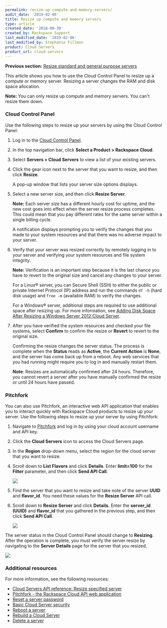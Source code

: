 ```yaml
---
permalink: resize-up-compute-and-memory-servers/
audit_date: '2019-02-06'
title: Resize up compute and memory servers
type: article
created_date: '2018-08-30'
created_by: Rackspace Support
last_modified_date: '2019-02-06'
last_modified_by: Stephanie Fillmon
product: Cloud Servers
product_url: cloud-servers
---
```


**Previous section:** [Resize standard and general purpose servers](/how-to/resize-standard-and-general-purpose-servers/)

This article shows you how to use the Cloud Control Panel to resize up a
compute or memory server. Resizing a server changes the RAM and disk space
allocation.

**Note:** You can only resize up compute and memory servers. You can't resize them down.

### Cloud Control Panel

Use the following steps to resize up your servers by using the Cloud
Control Panel:

1. Log in to the [Cloud Control Panel](https://login.rackspace.com).

2. In the top navigation bar, click **Select a Product > Rackspace Cloud**.

3. Select **Servers > Cloud Servers** to view a list of your existing servers.

4. Click the gear icon next to the server that you want to resize, and then
   click **Resize**.

   A pop-up window that lists your server size options displays.

5. Select a new server size, and then click **Resize Server**.

   **Note:** Each server size has a different hourly cost for uptime, and the
   new cost goes into effect when the server resize process completes. This
   could mean that you pay different rates for the same server within a single
   billing cycle.

   A notification displays prompting you to verify the changes that you made to
   your system resources and that there was no adverse impact to your server.

6. Verify that your server was resized correctly by remotely logging in to
   your server and verifying your system resources and file system integrity.

   **Note:** Verification is an important step because it is the last chance
   you have to revert to the original size and cancel any changes to your
   server.

   For a Linux&reg; server, you can Secure Shell (SSH) to either the public or
   private Internet Protocol (IP) address and run the commands `df -h` (hard
   disk usage) and `free -m` (available RAM) to verify the changes.

   For a Windows&reg; server, additional steps are required to use additional
   space after resizing up. For more information, see [Adding Disk Space After
   Resizing a Windows Server 2012 Cloud
   Server](/how-to/adding-disk-space-after-resizing-a-windows-server-2012-cloud-server).

7. After you have verified the system resources and checked your file systems,
   select **Confirm** to confirm the resize or **Revert** to revert to the
   original size.

   Confirming the resize changes the server status. The process is complete
   when the **Status** reads as **Active**, the **Current Action** is
   **None**, and the server has come back up from a reboot. Any web services
   that you had running might require you to log in and manually restart them.

   **Note**: Resizes are automatically confirmed after 24 hours. Therefore,
   you cannot revert a server after you have manually confirmed the resize or
   until 24 hours have passed.

### Pitchfork

You can also use Pitchfork, an interactive web API application that enables you
to interact quickly with Rackspace Cloud products to resize up your server.
Use the following steps to resize up your server by using Pitchfork:

1. Navigate to [Pitchfork](https://pitchfork.rax.io/) and log in by using
   your cloud account username and API key.

2. Click the **Cloud Servers** icon to access the Cloud Servers page.

3. In the **Region** drop-down menu, select the region for the cloud server
   that you want to resize.

4. Scroll down to **List Flavors** and click **Details**. Enter
   **limit=100** for the **Filter** parameter, and then click **Send API Call**.

   <img src="{% asset_path cloud-servers/resize-up-compute-and-memory-servers/pitchfork-list-flavors.png %}" />

5. Find the server that you want to resize and take note of the server
   **UUID** and **flavor_id**. You need these values for the **Resize Server** API call.

6. Scroll down to **Resize Server** and click **Details.** Enter
   the **server_id (UUID)** and **flavor_id** that you gathered in the previous
   step, and then click **Send API Call**.

   <img src="{% asset_path cloud-servers/resize-up-compute-and-memory-servers/pitchfork-resize-server.png %}" />

The server status in the Cloud Control Panel should change to **Resizing**.
After the operation is complete, you must verify the server resize by
navigating to the **Server Details** page for the server that you resized.

<img src="{% asset_path cloud-servers/resize-up-compute-and-memory-servers/pitchfork-verify-resize.png %}" />


### Additional resources

For more information, see the following resources:

- [Cloud Servers API reference: Resize specified server](https://developer.rackspace.com/docs/cloud-servers/v2/api-reference/svr-basic-operations/#resize-specified-server)
- [Pitchfork - the Rackspace Cloud API web application](/how-to/pitchfork-the-rackspace-cloud-api-web-application)
- [Reset a server password](/how-to/reset-a-server-password)
- [Basic Cloud Server security](/how-to/basic-cloud-server-security)
- [Reboot a server](/how-to/reboot-a-server)
- [Rebuild a Cloud Server](/how-to/rebuild-a-cloud-server)
- [Delete a server](/how-to/delete-a-server)
